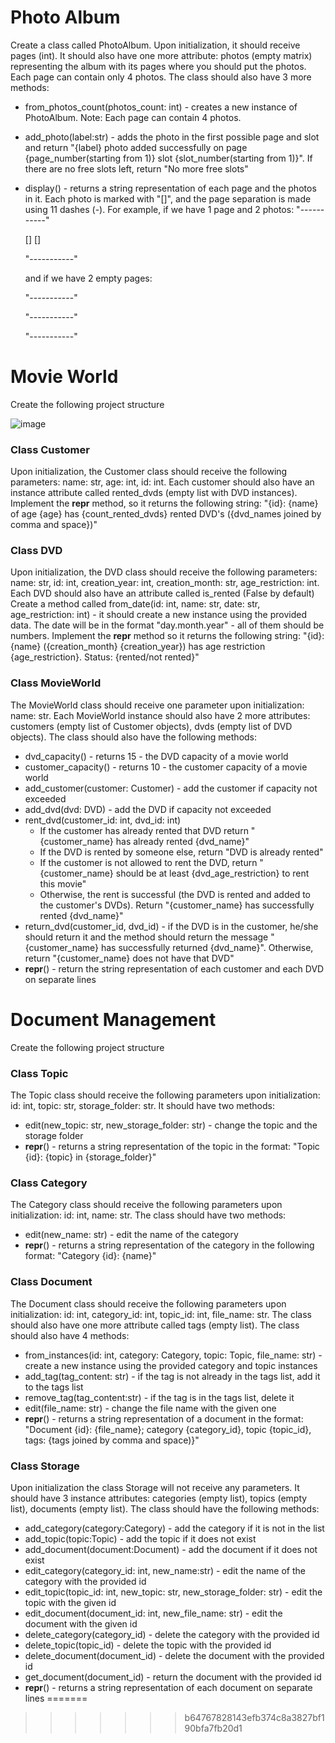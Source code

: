 # Photo Album
Create a class called PhotoAlbum. Upon initialization, it should receive pages (int). It should also have one more attribute: photos (empty matrix) representing the album with its pages where you should put the photos. Each page can contain only 4 photos.
The class should also have 3 more methods:
- from_photos_count(photos_count: int) - creates a new instance of PhotoAlbum. Note: Each page can contain 4 photos.
- add_photo(label:str) - adds the photo in the first possible page and slot and return "{label} photo added successfully on page {page_number(starting from 1)} slot {slot_number(starting from 1)}". If there are no free slots left, return "No more free slots"
- display() - returns a string representation of each page and the photos in it. Each photo is marked with "[]", and the page separation is made using 11 dashes (-). For example, if we have 1 page and 2 photos:
    "-----------"
    
    [] []

    "-----------"
    
    and if we have 2 empty pages:
    
    "-----------"
    
    "-----------"
    
    "-----------"


# Movie World
Create the following project structure

![image](https://user-images.githubusercontent.com/104040753/200648964-ce32e1e5-33bb-4c99-b96b-2330527c5da8.png)

### Class Customer
Upon initialization, the Customer class should receive the following parameters: name: str, age: int, id: int. Each customer should also have an instance attribute called rented_dvds (empty list with DVD instances).
Implement the __repr__ method, so it returns the following string: "{id}: {name} of age {age} has {count_rented_dvds} rented DVD's ({dvd_names joined by comma and space})"

### Class DVD
Upon initialization, the DVD class should receive the following parameters: name: str, id: int, creation_year: int, creation_month: str, age_restriction: int. Each DVD should also have an attribute called is_rented (False by default)
Create a method called from_date(id: int, name: str, date: str, age_restriction: int) - it should create a new instance using the provided data. The date will be in the format "day.month.year" - all of them should be numbers.
Implement the __repr__ method so it returns the following string: "{id}: {name} ({creation_month} {creation_year}) has age restriction {age_restriction}. Status: {rented/not rented}"

### Class MovieWorld
The MovieWorld class should receive one parameter upon initialization: name: str. Each MovieWorld instance should also have 2 more attributes: customers (empty list of Customer objects), dvds (empty list of DVD objects). The class should also have the following methods:
- dvd_capacity() - returns 15 - the DVD capacity of a movie world
- customer_capacity() - returns 10 - the customer capacity of a movie world
- add_customer(customer: Customer) - add the customer if capacity not exceeded
- add_dvd(dvd: DVD) - add the DVD if capacity not exceeded
- rent_dvd(customer_id: int, dvd_id: int)
    - If the customer has already rented that DVD return "{customer_name} has already rented {dvd_name}"
    - If the DVD is rented by someone else, return "DVD is already rented"
    - If the customer is not allowed to rent the DVD, return "{customer_name} should be at least {dvd_age_restriction} to rent this movie"
    - Otherwise, the rent is successful (the DVD is rented and added to the customer's DVDs). Return "{customer_name} has successfully rented {dvd_name}"
- return_dvd(customer_id, dvd_id) - if the DVD is in the customer, he/she should return it and the method should return the message "{customer_name} has successfully returned {dvd_name}". Otherwise, return "{customer_name} does not have that DVD" 
- __repr__() - return the string representation of each customer and each DVD on separate lines


# Document Management
Create the following project structure



### Class Topic
The Topic class should receive the following parameters upon initialization: id: int, topic: str, storage_folder: str. It should have two methods:
- edit(new_topic: str, new_storage_folder: str) - change the topic and the storage folder
- __repr__() - returns a string representation of the topic in the format: "Topic {id}: {topic} in {storage_folder}"

### Class Category
The Category class should receive the following parameters upon initialization: id: int, name: str. The class should have two methods:
- edit(new_name: str) - edit the name of the category
- __repr__() - returns a string representation of the category in the following format: "Category {id}: {name}"

### Class Document
The Document class should receive the following parameters upon initialization: id: int, category_id: int, topic_id: int, file_name: str. The class should also have one more attribute called tags (empty list). The class should also have 4 methods:
- from_instances(id: int, category: Category, topic: Topic, file_name: str) - create a new instance using the provided category and topic instances
- add_tag(tag_content: str) - if the tag is not already in the tags list, add it to the tags list
- remove_tag(tag_content:str) - if the tag is in the tags list, delete it
- edit(file_name: str) - change the file name with the given one
- __repr__() - returns a string representation of a document in the format: "Document {id}: {file_name}; category {category_id}, topic {topic_id}, tags: {tags joined by comma and space)}"

### Class Storage
Upon initialization the class Storage will not receive any parameters. It should have 3 instance attributes: categories (empty list), topics (empty list), documents (empty list). The class should have the following methods:
- add_category(category:Category) - add the category if it is not in the list
- add_topic(topic:Topic) - add the topic if it does not exist
- add_document(document:Document) - add the document if it does not exist
- edit_category(category_id: int, new_name:str) - edit the name of the category with the provided id
- edit_topic(topic_id: int, new_topic: str, new_storage_folder: str) - edit the topic with the given id
- edit_document(document_id: int, new_file_name: str) - edit the document with the given id
- delete_category(category_id) - delete the category with the provided id
- delete_topic(topic_id) - delete the topic with the provided id
- delete_document(document_id) - delete the document with the provided id
- get_document(document_id) - return the document with the provided id
- __repr__() - returns a string representation of each document on separate lines
=======
>>>>>>> b64767828143efb374c8a3827bf190bfa7fb20d1
